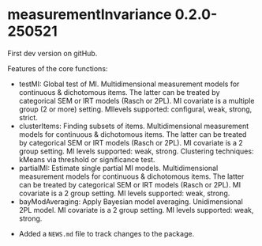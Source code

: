 # measurementInvariance 0.2.0-250521

First dev version on gitHub.

Features of the core functions:

- testMI: Global test of MI. Multidimensional measurement models for continuous & dichotomous items. The latter can be treated by categorical SEM or IRT models (Rasch or 2PL). MI covariate is a multiple group (2 or more) setting. MIlevels supported: configural, weak, strong, strict.
- clusterItems: Finding subsets of items. Multidimensional measurement models for continuous & dichotomous items. The latter can be treated by categorical SEM or IRT models (Rasch or 2PL). MI covariate is a 2 group setting. MI levels supported: weak, strong. Clustering techniques: kMeans via threshold or significance test.
- partialMI: Estimate single partial MI models. Multidimensional measurement models for continuous & dichotomous items. The latter can be treated by categorical SEM or IRT models (Rasch or 2PL). MI covariate is a 2 group setting. MI levels supported: weak, strong.
- bayModAveraging: Apply Bayesian model averaging. Unidimensional 2PL model. MI covariate is a 2 group setting. MI levels supported: weak, strong.


* Added a `NEWS.md` file to track changes to the package.
